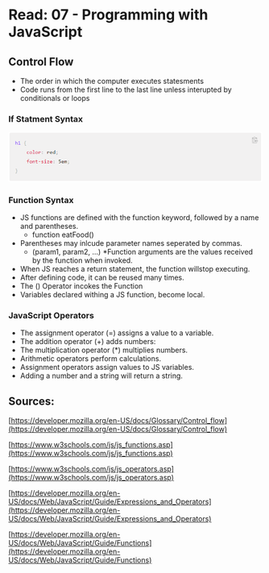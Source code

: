 # Read: 07 - Programming with JavaScript

## Control Flow

* The order in which the computer executes statesments
* Code runs from the first line to the last line unless interupted by conditionals or loops

### If Statment Syntax
![if else statement](images/Syntax.png)

### Function Syntax

* JS functions are defined with the function keyword, followed by a name and parentheses.
    * function eatFood()
* Parentheses may inlcude parameter names seperated by commas.
    * (param1, param2, ...)
*Function arguments are the values received by the function when invoked.
* When JS reaches a return statement, the function willstop executing.
* After defining code, it can be reused many times.
* The () Operator incokes the Function
* Variables declared withing a JS function, become local.

### JavaScript Operators

* The assignment operator (=) assigns a value to a variable.
* The addition operator (+) adds numbers:
* The multiplication operator (*) multiplies numbers.
* Arithmetic operators perform calculations.
* Assignment operators assign values to JS variables.
* Adding a number and a string will return a string.

## Sources:

[https://developer.mozilla.org/en-US/docs/Glossary/Control_flow](https://developer.mozilla.org/en-US/docs/Glossary/Control_flow)

[https://www.w3schools.com/js/js_functions.asp](https://www.w3schools.com/js/js_functions.asp)

[https://www.w3schools.com/js/js_operators.asp](https://www.w3schools.com/js/js_operators.asp)

[https://developer.mozilla.org/en-US/docs/Web/JavaScript/Guide/Expressions_and_Operators](https://developer.mozilla.org/en-US/docs/Web/JavaScript/Guide/Expressions_and_Operators)

[https://developer.mozilla.org/en-US/docs/Web/JavaScript/Guide/Functions](https://developer.mozilla.org/en-US/docs/Web/JavaScript/Guide/Functions)



